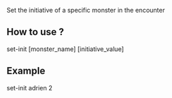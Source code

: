 Set the initiative of a specific monster in the encounter

## How to use ?

set-init [monster_name] [initiative_value]


## Example

set-init adrien 2

